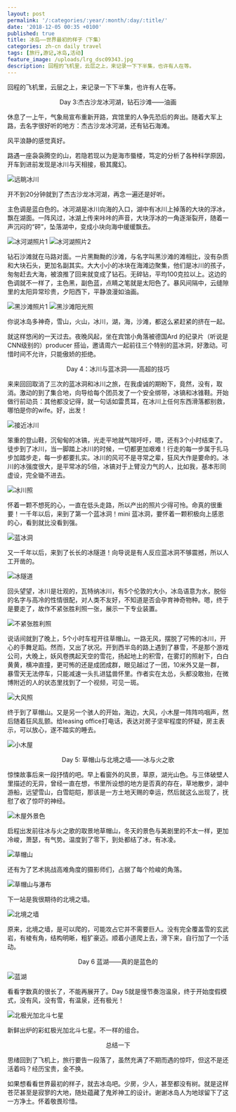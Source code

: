 ```yaml
---
layout: post
permalink: '/:categories/:year/:month/:day/:title/'
date: '2018-12-05 00:35 +0100'
published: true
title: 冰岛——世界最初的样子（下集）
categories: zh-cn daily travel
tags: [旅行,游记,冰岛,活动]
feature_image: /uploads/lrg_dsc09343.jpg
description: 回程的飞机里，云层之上，来记录一下下半集，也许有人在等。
---
```

回程的飞机里，云层之上，来记录一下下半集，也许有人在等。

<center>Day 3:杰古沙龙冰河湖，钻石沙滩——油画</center>

休息了一上午，气象局宣布重新开路，宾馆里的人争先恐后的奔出。随着大军上路，去名字很好听的地方：杰古沙龙冰河湖，还有钻石海滩。

风平浪静的感觉真好。

路遇一座袅袅腾空的山，若隐若现以为是海市蜃楼，笃定的分析了各种科学原因，开车到进前发现是冰川与天相接，极其魔幻。

![远眺冰川]({{site.baseurl}}/uploads/img_4676.jpg)

开不到20分钟就到了杰古沙龙冰河湖，再念一遍还是好听。

主色调是蓝白色的。冰河湖是冰川向海的入口，湖中有冰川上掉落的大块的浮冰，飘在湖面。一阵风过，冰湖上传来咔咔的声音，大块浮冰的一角逐渐裂开，随着一声沉闷的“砰”，坠落湖中，变成小块向海中缓缓飘去。

![冰河湖照片1]({{site.baseurl}}/uploads/img_4699.jpg)
![冰河湖照片2]({{site.baseurl}}/uploads/img_4703.jpg)


钻石沙滩就在马路对面。一片黑黝黝的沙滩，与名字叫黑沙滩的滩相比，没有杂质和大块石头，更加名副其实。大大小小的冰块在海滩边聚集，他们是冰川的孩子，匆匆赶去大海，被浪推了回来就变成了钻石。无碎钻，平均100克拉以上。这边的色调就不一样了，主色黑，副色蓝，点睛之笔就是太阳色了。暴风间隔中，云缝隙里的太阳异常珍贵，夕阳西下，平静浪漫如油画。

![黑沙滩照片1]({{site.baseurl}}/uploads/img_4548.jpg)
![黑沙滩阳光照]({{site.baseurl}}/uploads/img_4704.jpg)

你说冰岛多神奇，雪山，火山，冰川，湖，海，沙滩，都这么紧赶紧的挤在一起。

就这样悠闲的一天过去。夜晚风起，坐在宾馆小角落被德国Ard 的纪录片（听说是CNN级别的）producer 搭讪，邀请周六一起前往三个特别的蓝冰洞，好激动。可惜时间不允许，只能傲娇的拒绝。

<center>Day 4：冰川与蓝冰洞——高超的技巧</center>

来来回回取消了三次的蓝冰洞和冰川之旅，在我虔诚的期盼下，竟然，没有，取消。激动的到了集合地，向导给每个团员发了一个安全绑带，冰镐和冰锥鞋。开始做行前动员：其他都没记得，就一句话如雷贯耳，在冰川上任何东西滑落都别救，哪怕是你的wife。好，出发！

![接近冰川]({{site.baseurl}}/uploads/img_5128.jpg)

笨重的登山鞋，沉甸甸的冰镐，光走平地就气喘吁吁，嗯，还有3个小时结束了。徒步到了冰川，当一脚踏上冰川的时候，一切都更加艰难！行走的每一步属于扎马步加踏步走，每一步都要扎实。冰川的风可不是寻常之辈，狂风大作是要命的。冰川的冰强度很大，是平常冰的5倍，冰镐对于上臂没力气的人，比如我，基本形同虚设，完全锄不进去。

![冰川照]({{site.baseurl}}/uploads/lrg_dsc09343.jpg)

怀着一颗不想死的心，一直在低头走路，所以产出的照片少得可怜。命真的很重要！一千年以后，来到了第一个蓝冰洞！mini 蓝冰洞，要怀着一颗积极向上感恩的心，看到就比没看到强。

![蓝冰洞]({{site.baseurl}}/uploads/img_5127.jpg)

又一千年以后，来到了长长的冰隧道！向导说是有人反应蓝冰洞不够震撼，所以人工开凿的。

![冰隧道]({{site.baseurl}}/uploads/lrg_dsc09332.jpg)

回头望望，冰川是壮观的，瓦特纳冰川，有5个伦敦的大小，冰岛语意为水，脱俗的名字与高冷的性情很配，对人类不友好，不知道是否会孕育神奇物种。嗯，终于是要走了，故作不紧张胜利照一张，展示一下专业装置。

![不紧张胜利照]({{site.baseurl}}/uploads/img_5356.jpg)

说话间就到了晚上，5个小时车程开往草帽山。一路无风，摆脱了可怖的冰川，开心的手舞足蹈。然而，又出了状况。开到西半岛的路上遇到了暴雪，不是那个游戏公司，大晚上，妖风卷携起天空的雪花，扬起地上的积雪，在雾灯的照射下，白白黄黄，横冲直撞，更可怖的还是成团成群，眼见越过了一团，10米外又是一群，暴雪天无法停车，只能减速一头扎进猛兽怀里。作者实在太怂，头都没敢抬，在微博附近的人的状态里找到了一个视频，可见一斑。

![大风照]({{site.baseurl}}/uploads/img_5360.jpg)

终于到了草帽山。又是另一个骇人的开始，海边，大风，小木屋一阵阵呜咽声，然后随着狂风乱颤。给leasing office打电话，表达对房子坚牢程度的怀疑，房主表示，可以放心，遂不踏实的睡去。

![小木屋]({{site.baseurl}}/uploads/lrg_dsc09348.jpg)

<center>Day 5: 草帽山与北境之墙——冰与火之歌</center>

惊悚故事后来一段抒情的吧。早上看窗外的风景，草原，湖光山色。与三体破壁人里描述的无异，曾经一直在想，书里所设想的地方是否真的存在，草地散步，湖中游船，远望雪山，白雪皑皑，那该是一方土地天赐的幸运，然后就这么出现了，抚慰了收了惊吓的神经。

![木屋外景色]({{site.baseurl}}/uploads/img_5128.jpg)

启程出发前往冰与火之歌的取景地草帽山，冬天的景色与美剧里的不太一样，更加冷峻，萧瑟，有气势。温度到了零下，到处都结了冰，有冰凌。

![草帽山]({{site.baseurl}}/uploads/lrg_dsc09368.jpg)

还有为了艺术挑战高难角度的摄影师们，占据了每个险峻的角落。

![草帽山与瀑布]({{site.baseurl}}/uploads/img_5354.jpg)

下一站是我很期待的北境之墙。

![北境之墙]({{site.baseurl}}/uploads/img_5355.jpg)

原来，北境之墙，是可以爬的，可能攻占它并不需要巨人。没有完全覆盖雪的玄武岩，有棱有角，结构明晰，粗犷豪迈。顺着小道爬上去，滑下来，自行加了一个活动。

<center>Day 6 蓝湖——真的是蓝色的</center>

![蓝湖]({{site.baseurl}}/uploads/img_5352.jpg)

看看字数真的很长了，不能再展开了。Day 5就是慢节奏泡温泉，终于开始度假模式，没有风，没有雪，有温泉，还有极光！

![北极光加北斗七星]({{site.baseurl}}/uploads/img_5310.jpg)

新鲜出炉的彩虹极光加北斗七星。不一样的组合。

<center>总结一下</center>

思绪回到了飞机上，旅行要告一段落了，虽然充满了不期而遇的惊吓，但这不是还活着吗？经历宝贵，金不换。

如果想看看世界最初的样子，就去冰岛吧。少房，少人，甚至都没有树。就是这样苍茫甚至是寂寥的大地，随处蕴藏了鬼斧神工的设计。谢谢冰岛人为地球留下了这一方净土。怀着敬畏珍惜。
